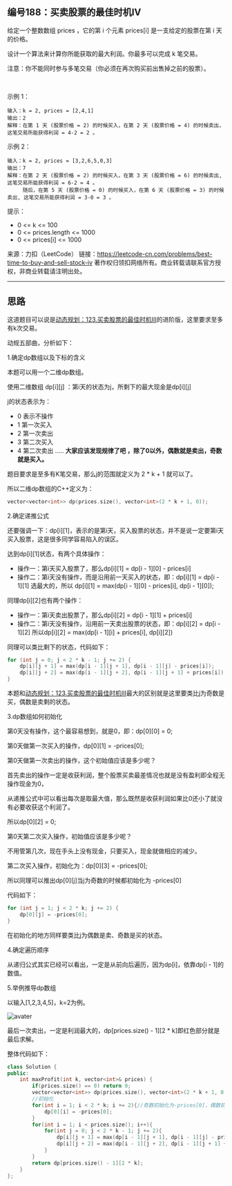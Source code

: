 ## 编号188：买卖股票的最佳时机Ⅳ

给定一个整数数组 prices ，它的第 i 个元素 prices[i] 是一支给定的股票在第 i 天的价格。

设计一个算法来计算你所能获取的最大利润。你最多可以完成 k 笔交易。

注意：你不能同时参与多笔交易（你必须在再次购买前出售掉之前的股票）。

 

示例 1：
```
输入：k = 2, prices = [2,4,1]
输出：2
解释：在第 1 天 (股票价格 = 2) 的时候买入，在第 2 天 (股票价格 = 4) 的时候卖出，这笔交易所能获得利润 = 4-2 = 2 。
```
示例 2：
```
输入：k = 2, prices = [3,2,6,5,0,3]
输出：7
解释：在第 2 天 (股票价格 = 2) 的时候买入，在第 3 天 (股票价格 = 6) 的时候卖出, 这笔交易所能获得利润 = 6-2 = 4 。
     随后，在第 5 天 (股票价格 = 0) 的时候买入，在第 6 天 (股票价格 = 3) 的时候卖出, 这笔交易所能获得利润 = 3-0 = 3 。 
```
提示：

* 0 <= k <= 100
* 0 <= prices.length <= 1000
* 0 <= prices[i] <= 1000

来源：力扣（LeetCode）
链接：https://leetcode-cn.com/problems/best-time-to-buy-and-sell-stock-iv
著作权归领扣网络所有。商业转载请联系官方授权，非商业转载请注明出处。

---
## 思路

这道题目可以说是[动态规划：123.买卖股票的最佳时机III](https://github.com/caixiongjiang/caixiongjiang/blob/main/leetcode_java/leetcode_train/leetcode123.md)的进阶版，这里要求至多有k次交易。

动规五部曲，分析如下：

1.确定dp数组以及下标的含义

本题可以用一个二维dp数组。

使用二维数组 dp[i][j] ：第i天的状态为j，所剩下的最大现金是dp[i][j]

j的状态表示为：

* 0 表示不操作
* 1 第一次买入
* 2 第一次卖出
* 3 第二次买入
* 4 第二次卖出
.....
**大家应该发现规律了吧 ，除了0以外，偶数就是卖出，奇数就是买入。**

题目要求是至多有K笔交易，那么j的范围就定义为 2 * k + 1 就可以了。

所以二维dp数组的C++定义为：
```c++
vector<vector<int>> dp(prices.size(), vector<int>(2 * k + 1, 0));
```
2.确定递推公式

还要强调一下：dp[i][1]，表示的是第i天，买入股票的状态，并不是说一定要第i天买入股票，这是很多同学容易陷入的误区。

达到dp[i][1]状态，有两个具体操作：

* 操作一：第i天买入股票了，那么dp[i][1] = dp[i - 1][0] - prices[i]
* 操作二：第i天没有操作，而是沿用前一天买入的状态，即：dp[i][1] = dp[i - 1][1]
选最大的，所以 dp[i][1] = max(dp[i - 1][0] - prices[i], dp[i - 1][0]);

同理dp[i][2]也有两个操作：

* 操作一：第i天卖出股票了，那么dp[i][2] = dp[i - 1][1] + prices[i]
* 操作二：第i天没有操作，沿用前一天卖出股票的状态，即：dp[i][2] = dp[i - 1][2]
所以dp[i][2] = max(dp[i - 1][i] + prices[i], dp[i][2])

同理可以类比剩下的状态，代码如下：
```c++
for (int j = 0; j < 2 * k - 1; j += 2) {
    dp[i][j + 1] = max(dp[i - 1][j + 1], dp[i - 1][j] - prices[i]);
    dp[i][j + 2] = max(dp[i - 1][j + 2], dp[i - 1][j + 1] + prices[i]);
}
```
本题和[动态规划：123.买卖股票的最佳时机III](https://github.com/caixiongjiang/caixiongjiang/blob/main/leetcode_java/leetcode_train/leetcode123.md)最大的区别就是这里要类比j为奇数是买，偶数是卖剩的状态。

3.dp数组如何初始化

第0天没有操作，这个最容易想到，就是0，即：dp[0][0] = 0;

第0天做第一次买入的操作，dp[0][1] = -prices[0];

第0天做第一次卖出的操作，这个初始值应该是多少呢？

首先卖出的操作一定是收获利润，整个股票买卖最差情况也就是没有盈利即全程无操作现金为0，

从递推公式中可以看出每次是取最大值，那么既然是收获利润如果比0还小了就没有必要收获这个利润了。

所以dp[0][2] = 0;

第0天第二次买入操作，初始值应该是多少呢？

不用管第几次，现在手头上没有现金，只要买入，现金就做相应的减少。

第二次买入操作，初始化为：dp[0][3] = -prices[0];

所以同理可以推出dp[0][j]当j为奇数的时候都初始化为 -prices[0]

代码如下：
```c++
for (int j = 1; j < 2 * k; j += 2) {
    dp[0][j] = -prices[0];
}
```
在初始化的地方同样要类比j为偶数是卖、奇数是买的状态。

4.确定遍历顺序

从递归公式其实已经可以看出，一定是从前向后遍历，因为dp[i]，依靠dp[i - 1]的数值。

5.举例推导dp数组

以输入[1,2,3,4,5]，k=2为例。

![avater](https://camo.githubusercontent.com/145b6af67a6609c05347479b6541e4f5fb63e587a52095cffeff162c6c619b4c/68747470733a2f2f696d672d626c6f672e6373646e696d672e636e2f32303230313232393130303335383232312e706e67)

最后一次卖出，一定是利润最大的，dp[prices.size() - 1][2 * k]即红色部分就是最后求解。

整体代码如下：
```c++
class Solution {
public:
    int maxProfit(int k, vector<int>& prices) {
        if(prices.size() == 0) return 0;
        vector<vector<int>> dp(prices.size(), vector<int>(2 * k + 1, 0));
        //初始化
        for(int i = 1; i < 2 * k; i += 2){//奇数初始化为-prices[0]，偶数初始化为0
            dp[0][i] = -prices[0];
        }
        for(int i = 1; i < prices.size(); i++){
            for(int j = 0; j < 2 * k - 1; j += 2){
                dp[i][j + 1] = max(dp[i - 1][j + 1], dp[i - 1][j] - prices[i]);//买入股票
                dp[i][j + 2] = max(dp[i - 1][j + 2], dp[i - 1][j + 1] + prices[i]);//卖出股票
            }
        }
        return dp[prices.size() - 1][2 * k];
    }
};
```